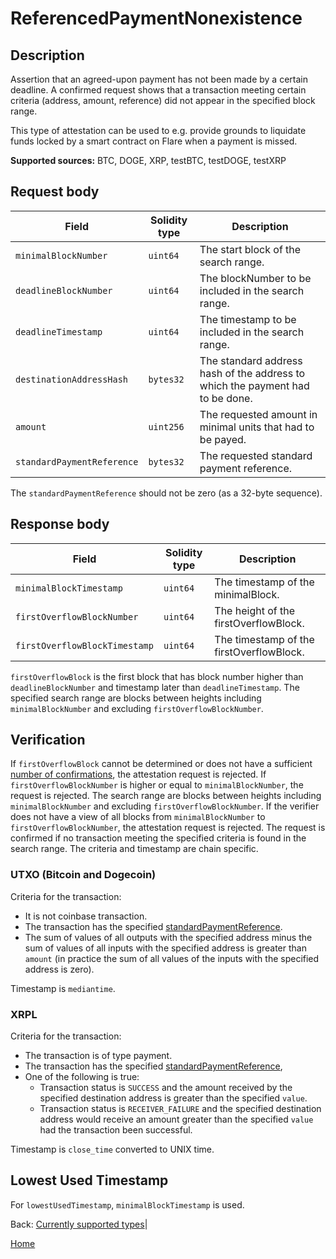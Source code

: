 # ReferencedPaymentNonexistence

## Description

Assertion that an agreed-upon payment has not been made by a certain deadline.
A confirmed request shows that a transaction meeting certain criteria (address, amount, reference) did not appear in the specified block range.

This type of attestation can be used to e.g. provide grounds to liquidate funds locked by a smart contract on Flare when a payment is missed.

**Supported sources:** BTC, DOGE, XRP, testBTC, testDOGE, testXRP

## Request body

| Field                      | Solidity type | Description                                                                   |
| -------------------------- | ------------- | ----------------------------------------------------------------------------- |
| `minimalBlockNumber`       | `uint64`      | The start block of the search range.                                          |
| `deadlineBlockNumber`      | `uint64`      | The blockNumber to be included in the search range.                           |
| `deadlineTimestamp`        | `uint64`      | The timestamp to be included in the search range.                             |
| `destinationAddressHash`   | `bytes32`     | The standard address hash of the address to which the payment had to be done. |
| `amount`                   | `uint256`     | The requested amount in minimal units that had to be payed.                   |
| `standardPaymentReference` | `bytes32`     | The requested standard payment reference.                                     |

The `standardPaymentReference` should not be zero (as a 32-byte sequence).

## Response body

| Field                         | Solidity type | Description                              |
| ----------------------------- | ------------- | ---------------------------------------- |
| `minimalBlockTimestamp`       | `uint64`      | The timestamp of the minimalBlock.       |
| `firstOverflowBlockNumber`    | `uint64`      | The height of the firstOverflowBlock.    |
| `firstOverflowBlockTimestamp` | `uint64`      | The timestamp of the firstOverflowBlock. |

`firstOverflowBlock` is the first block that has block number higher than `deadlineBlockNumber` and timestamp later than `deadlineTimestamp`.
The specified search range are blocks between heights including `minimalBlockNumber` and excluding `firstOverflowBlockNumber`.

## Verification

If `firstOverflowBlock` cannot be determined or does not have a sufficient [number of confirmations](/specs/attestations/configs.md#finalityconfirmation), the attestation request is rejected.
If `firstOverflowBlockNumber` is higher or equal to `minimalBlockNumber`, the request is rejected.
The search range are blocks between heights including `minimalBlockNumber` and excluding `firstOverflowBlockNumber`.
If the verifier does not have a view of all blocks from `minimalBlockNumber` to `firstOverflowBlockNumber`, the attestation request is rejected.
The request is confirmed if no transaction meeting the specified criteria is found in the search range.
The criteria and timestamp are chain specific.

### UTXO (Bitcoin and Dogecoin)

Criteria for the transaction:

- It is not coinbase transaction.
- The transaction has the specified [standardPaymentReference](/specs/attestations/external-chains/standardPaymentReference.md#btc-and-doge-blockchains).
- The sum of values of all outputs with the specified address minus the sum of values of all inputs with the specified address is greater than `amount` (in practice the sum of all values of the inputs with the specified address is zero).

Timestamp is `mediantime`.

### XRPL

Criteria for the transaction:

- The transaction is of type payment.
- The transaction has the specified [standardPaymentReference](/specs/attestations/external-chains/standardPaymentReference.md#xrp),
- One of the following is true:
  - Transaction status is `SUCCESS` and the amount received by the specified destination address is greater than the specified `value`.
  - Transaction status is `RECEIVER_FAILURE` and the specified destination address would receive an amount greater than the specified `value` had the transaction been successful.

Timestamp is `close_time` converted to UNIX time.

## Lowest Used Timestamp

For `lowestUsedTimestamp`, `minimalBlockTimestamp` is used.

Back: [Currently supported types](/specs/attestations/active-types.md)|

[Home](/README.md)

